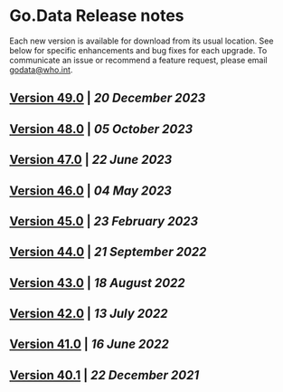 # Go.Data Release notes
Each new version is available for download from its usual location. See below for specific enhancements and bug fixes for each upgrade. 
To communicate an issue or recommend a feature request, please email godata@who.int.

## [Version 49.0](https://github.com/WorldHealthOrganization/godata/blob/master/release-notes/v49.md) | ***20 December 2023***
## [Version 48.0](https://github.com/WorldHealthOrganization/godata/blob/master/release-notes/v48.md) | ***05 October 2023***
## [Version 47.0](https://github.com/WorldHealthOrganization/godata/blob/master/release-notes/v47.md) | ***22 June 2023***
## [Version 46.0](https://github.com/WorldHealthOrganization/godata/blob/master/release-notes/v46.md) | ***04 May 2023***
## [Version 45.0](https://github.com/WorldHealthOrganization/godata/blob/master/release-notes/v45.md) | ***23 February 2023***
## [Version 44.0](https://github.com/WorldHealthOrganization/godata/blob/master/release-notes/v44.md) | ***21 September 2022***
## [Version 43.0](https://github.com/WorldHealthOrganization/godata/blob/master/release-notes/v43.md) | ***18 August 2022***
## [Version 42.0](https://github.com/WorldHealthOrganization/godata/blob/master/release-notes/v42.md) | ***13 July 2022***
## [Version 41.0](https://github.com/WorldHealthOrganization/godata/blob/master/release-notes/v41.md) | ***16 June 2022***
## [Version 40.1](https://github.com/WorldHealthOrganization/godata/blob/master/release-notes/v40.md) | ***22 December 2021***
